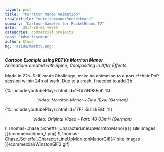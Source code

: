 ```yaml
---
layout: post
title:  "Morriton Manor Animation"
crawlertitle: "morritonmanorRocketbeans"
summary: "Cartoon-Samples for RocketBeans TV"
date:   2017-10-01 +0700
categories: commercial_projects
tags: 'Advertisement'
author: Chase
bg: 'aside/mmrbtv.png'
---
```

*__Cartoon Example using RBTVs Morriton Manor__ <br>
Animations created with Spine, Compositing in After Effects.*
<br/><br/>
Made in 27h. Self-made Challenge, make an animation to a part of their PnP session within 24h of work. Due to a crash, I needed to add 3h.

{% include youtubePlayer.html id='EfU7iN9SEnI' %}
<p align="center"><i> Video: Morriton Manor - Eine 'Exe! (German) </i></p> 

{% include youtubePlayer.html id='7FFil5u1LkE&t' %}
<p align="center"><i> Video: Original Video - Part: 40:03min (German) </i></p> 


![Thomas-Chase_Scheffel_CharacterLineUpMorritonManor]({{ site.images }}/commercial/mm_1.png)
![Thomas-Chase_Scheffel_CharacterLineUpMorritonManorGif]({{ site.images }}/commercial/WinstonGIF2.gif)
